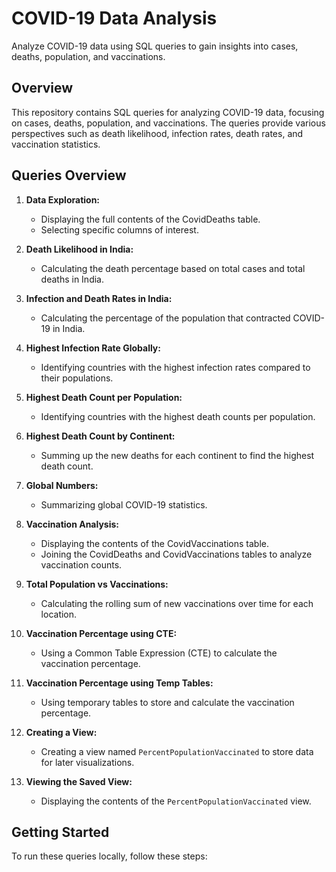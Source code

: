 # COVID-19 Data Analysis

Analyze COVID-19 data using SQL queries to gain insights into cases, deaths, population, and vaccinations.

## Overview

This repository contains SQL queries for analyzing COVID-19 data, focusing on cases, deaths, population, and vaccinations. The queries provide various perspectives such as death likelihood, infection rates, death rates, and vaccination statistics.

## Queries Overview

1. **Data Exploration:**
   - Displaying the full contents of the CovidDeaths table.
   - Selecting specific columns of interest.

2. **Death Likelihood in India:**
   - Calculating the death percentage based on total cases and total deaths in India.

3. **Infection and Death Rates in India:**
   - Calculating the percentage of the population that contracted COVID-19 in India.

4. **Highest Infection Rate Globally:**
   - Identifying countries with the highest infection rates compared to their populations.

5. **Highest Death Count per Population:**
   - Identifying countries with the highest death counts per population.

6. **Highest Death Count by Continent:**
   - Summing up the new deaths for each continent to find the highest death count.

7. **Global Numbers:**
   - Summarizing global COVID-19 statistics.

8. **Vaccination Analysis:**
   - Displaying the contents of the CovidVaccinations table.
   - Joining the CovidDeaths and CovidVaccinations tables to analyze vaccination counts.

9. **Total Population vs Vaccinations:**
   - Calculating the rolling sum of new vaccinations over time for each location.

10. **Vaccination Percentage using CTE:**
    - Using a Common Table Expression (CTE) to calculate the vaccination percentage.

11. **Vaccination Percentage using Temp Tables:**
    - Using temporary tables to store and calculate the vaccination percentage.

12. **Creating a View:**
    - Creating a view named `PercentPopulationVaccinated` to store data for later visualizations.

13. **Viewing the Saved View:**
    - Displaying the contents of the `PercentPopulationVaccinated` view.

## Getting Started

To run these queries locally, follow these steps:



